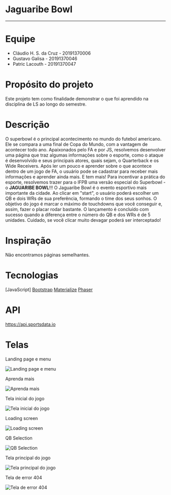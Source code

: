 # Jaguaribe Bowl

------------

# Equipe
- Cláudio H. S. da Cruz - 20191370006
- Gustavo Galisa - 20191370046
- Patric Lacouth - 20191370047

# Propósito do projeto
Este projeto tem como finalidade demonstrar o que foi aprendido na disciplina de LS ao longo do semestre.

# Descrição
O superbowl é o principal acontecimento no mundo do futebol americano. Ele se compara a uma final de Copa do Mundo, com a vantagem de acontecer todo ano.
Apaixonados pelo FA e por JS, resolvemos desenvolver uma página que traz algumas informações sobre o esporte, como o ataque é desenvolvido e seus principais atores, quais sejam, o Quarterback e os Wide Receivers.
Após ler um pouco e aprender sobre o que acontece dentro de um jogo de FA, o usuário pode se cadastrar para receber mais informações e aprender ainda mais.
E tem mais! Para incentivar a prática do esporte, resolvemos trazer para o IFPB uma versão especial do Superbowl - o **JAGUARIBE BOWL**!!!
O Jaguaribe Bowl é o evento esportivo mais importante da cidade. Ao clicar em "start", o usuário poderá escolher um QB e dois WRs de sua preferência, formando o time dos seus sonhos.
O objetivo do jogo é marcar o máximo de touchdowns que você conseguir e, assim, fazer o placar rodar bastante. O lançamento é concluído com sucesso quando a diferença entre o número do QB e dos WRs é de 5 unidades. Cuidado, se você clicar muito devagar poderá ser interceptado!

# Inspiração
Não encontramos páginas semelhantes.

# Tecnologias
[JavaScript]
[Bootstrap](www.getbootstrap.com)
[Materialize](https://materializecss.com/)
[Phaser](www.phaser.io)

# API

https://api.sportsdata.io 

# Telas
Landing page e menu

![Landing page e menu](https://github.com/gustavogalisa/superbowljaguaribe/blob/master/Telas/landing_com_menu.PNG)

Aprenda mais

![Aprenda mais](https://github.com/gustavogalisa/superbowljaguaribe/blob/master/Telas/aprenda_mais.PNG)

Tela inicial do jogo

![Tela inicial do jogo](https://github.com/gustavogalisa/superbowljaguaribe/blob/master/Telas/inicial_jogo.PNG)

Loading screen

![Loading screen](https://github.com/gustavogalisa/superbowljaguaribe/blob/master/Telas/loading_screen.PNG)

QB Selection

![QB Selection](https://github.com/gustavogalisa/superbowljaguaribe/blob/master/Telas/qb_selection.PNG)

Tela principal do jogo

![Tela principal do jogo](https://github.com/gustavogalisa/superbowljaguaribe/blob/master/Telas/game_screen.PNG)

Tela de error 404

![Tela de error 404](https://github.com/gustavogalisa/superbowljaguaribe/blob/master/Telas/error404.PNG)
